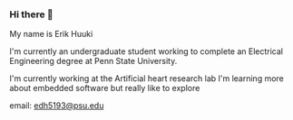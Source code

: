 ### Hi there 👋

My name is Erik Huuki

I'm currently an undergraduate student working to complete an Electrical Engineering degree at Penn State University.

I'm currently working at the Artificial heart research lab
I'm learning more about embedded software but really like to explore

email: edh5193@psu.edu

<!--
**edhuuki/edhuuki** is a ✨ _special_ ✨ repository because its `README.md` (this file) appears on your GitHub profile.

Here are some ideas to get you started:

- 🔭 I’m currently working on ...
- 🌱 I’m currently learning ...
- 👯 I’m looking to collaborate on ...
- 🤔 I’m looking for help with ...
- 💬 Ask me about ...
- 📫 How to reach me: ...
- 😄 Pronouns: ...
- ⚡ Fun fact: ...
-->

